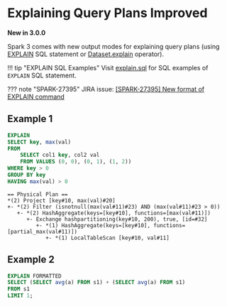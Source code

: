 # Explaining Query Plans Improved

**New in 3.0.0**

Spark 3 comes with new output modes for explaining query plans (using [EXPLAIN](../sql/SparkSqlAstBuilder.md#visitExplain) SQL statement or [Dataset.explain](../spark-sql-dataset-operators.md#explain) operator).

!!! tip "EXPLAIN SQL Examples"
    Visit [explain.sql](https://github.com/apache/spark/blob/c9748d4f00c505053c81c8aeb69f7166e92f82a6/sql/core/src/test/resources/sql-tests/inputs/explain.sql) for SQL examples of `EXPLAIN` SQL statement.

??? note "SPARK-27395"
    JIRA issue: [[SPARK-27395] New format of EXPLAIN command](https://issues.apache.org/jira/browse/SPARK-27395)

## Example 1

```sql
EXPLAIN
SELECT key, max(val)
FROM
    SELECT col1 key, col2 val
    FROM VALUES (0, 0), (0, 1), (1, 2))
WHERE key > 0
GROUP BY key
HAVING max(val) > 0
```

```text
== Physical Plan ==
*(2) Project [key#10, max(val)#20]
+- *(2) Filter (isnotnull(max(val#11)#23) AND (max(val#11)#23 > 0))
   +- *(2) HashAggregate(keys=[key#10], functions=[max(val#11)])
      +- Exchange hashpartitioning(key#10, 200), true, [id=#32]
         +- *(1) HashAggregate(keys=[key#10], functions=[partial_max(val#11)])
            +- *(1) LocalTableScan [key#10, val#11]
```

## Example 2

```sql
EXPLAIN FORMATTED
SELECT (SELECT avg(a) FROM s1) + (SELECT avg(a) FROM s1)
FROM s1
LIMIT 1;
```
